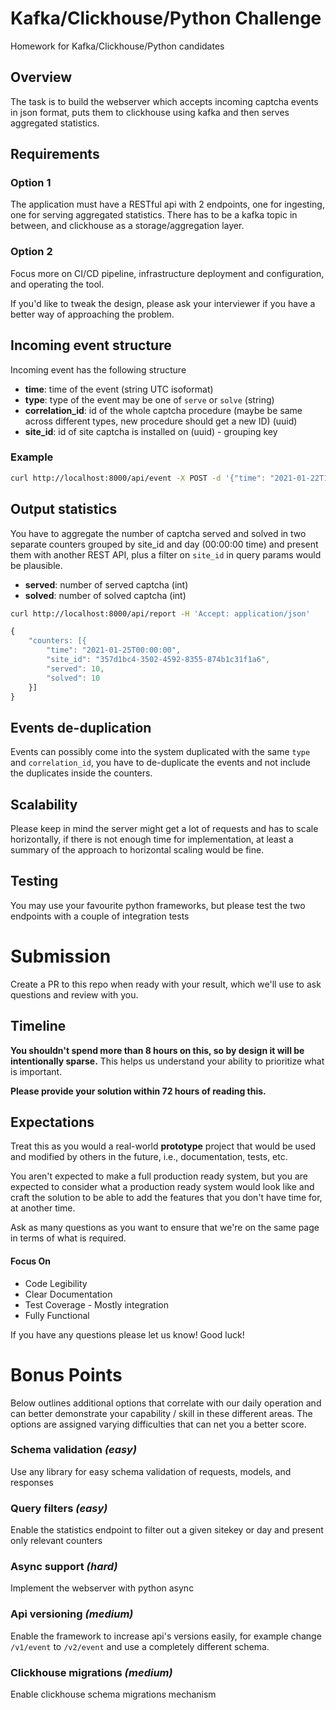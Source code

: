 # Kafka/Clickhouse/Python Challenge

Homework for Kafka/Clickhouse/Python candidates

## Overview

The task is to build the webserver which accepts incoming captcha events in json format, puts them to clickhouse using kafka and then serves aggregated statistics. 

## Requirements

### Option 1

The application must have a RESTful api with 2 endpoints, one for ingesting, one for serving aggregated statistics. There has to be a kafka topic in between, and clickhouse as a storage/aggregation layer.

### Option 2

Focus more on CI/CD pipeline, infrastructure deployment and configuration, and operating the tool.

If you'd like to tweak the design, please ask your interviewer if you have a better way of approaching the problem.

## Incoming event structure
Incoming event has the following structure
- **time**: time of the event (string UTC isoformat)
- **type**: type of the event may be one of `serve` or `solve` (string)
- **correlation_id**: id of the whole captcha procedure (maybe be same across different types, new procedure should get a new ID) (uuid)
- **site_id**: id of site captcha is installed on (uuid) - grouping key

### Example
``` bash
curl http://localhost:8000/api/event -X POST -d '{"time": "2021-01-22T18:20:42.159246", "type": "serve", "correlation_id": "357d1bc4-3502-4592-8355-874b1c31f1a6", "site_id": "0faf8b64-a33d-4db8-aaee-aa165d13cff6"}' -H 'Content-Type: application/json'
```

## Output statistics
You have to aggregate the number of captcha served and solved in two separate counters grouped by site_id and day (00:00:00 time) and present them with another REST API, plus a filter on `site_id` in query params would be plausible.

- **served**: number of served captcha (int)
- **solved**: number of solved captcha (int)

``` bash
curl http://localhost:8000/api/report -H 'Accept: application/json'
```

``` js
{
    "counters: [{
        "time": "2021-01-25T00:00:00",
        "site_id": "357d1bc4-3502-4592-8355-874b1c31f1a6",
        "served": 10,
        "solved": 10
    }]
}
```

## Events de-duplication
Events can possibly come into the system duplicated with the same `type` and `correlation_id`, you have to de-duplicate the events and not include the duplicates inside
the counters.

## Scalability
Please keep in mind the server might get a lot of requests and has to scale horizontally, if there is not enough time for implementation,
at least a summary of the approach to horizontal scaling would be fine.

## Testing
You may use your favourite python frameworks, but please test the two endpoints with a couple of integration tests


# Submission
Create a PR to this repo when ready with your result, which we'll use to ask questions and review with you.

## Timeline
**You shouldn't spend more than 8 hours on this, so by design it will be intentionally sparse.** This helps us understand your ability to prioritize what is important.

**Please provide your solution within 72 hours of reading this.**


## Expectations
Treat this as you would a real-world **prototype** project that would be used and modified by others in the future, i.e., documentation, tests, etc.  

You aren't expected to make a full production ready system, but you are expected to consider what a production ready system would look like and craft the solution to be able to add the features that you don't have time for, at another time.

Ask as many questions as you want to ensure that we're on the same page in terms of what is required.

#### Focus On
- Code Legibility
- Clear Documentation
- Test Coverage - Mostly integration
- Fully Functional

If you have any questions please let us know!  Good luck!

# Bonus Points
Below outlines additional options that correlate with our daily operation and can better demonstrate your capability / skill in these different areas. The options are assigned varying difficulties that can net you a better score.

### Schema validation *(easy)*
Use any library for easy schema validation of requests, models, and responses

### Query filters *(easy)*
Enable the statistics endpoint to filter out a given sitekey or day and present only relevant counters

### Async support *(hard)*
Implement the webserver with python async

### Api versioning *(medium)*
Enable the framework to increase api's versions easily, for example change `/v1/event` to `/v2/event` and use a completely different schema.

### Clickhouse migrations *(medium)*
Enable clickhouse schema migrations mechanism
